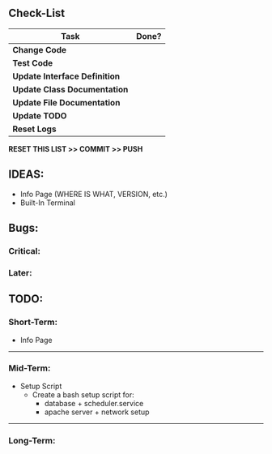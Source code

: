 ## Check-List
|Task							|Done?	|
|-------------------------------|:-----:|
|**Change Code**				|	|
|**Test Code**					|	|
|**Update Interface Definition**|	|
|**Update Class Documentation**	|	|
|**Update File Documentation**	|	|
|**Update TODO**				|	|
|**Reset Logs**					|	|

**RESET THIS LIST >> COMMIT >> PUSH**

## IDEAS:
 - Info Page (WHERE IS WHAT, VERSION, etc.)
 - Built-In Terminal

## Bugs:
### Critical:

### Later:
 
## TODO:
### Short-Term:
- Info Page

---
### Mid-Term:

- Setup Script
    - Create a bash setup script for:
        - database + scheduler.service
        - apache server + network setup

---
### Long-Term:

